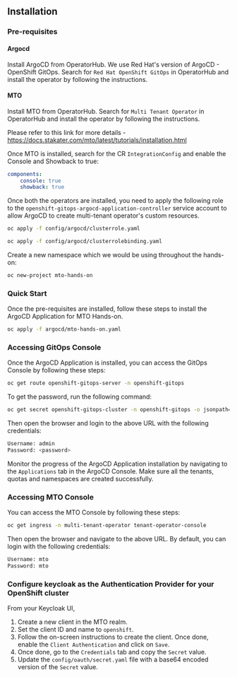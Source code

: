 ## Installation

### Pre-requisites

#### Argocd

Install ArgoCD from OperatorHub. We use Red Hat's version of ArgoCD - OpenShift GitOps. Search for `Red Hat OpenShift GitOps` in OperatorHub and install the operator by following the instructions.

#### MTO

Install MTO from OperatorHub. Search for `Multi Tenant Operator` in OperatorHub and install the operator by following the instructions.

Please refer to this link for more details - https://docs.stakater.com/mto/latest/tutorials/installation.html

Once MTO is installed, search for the CR `IntegrationConfig` and enable the Console and Showback to true:

```yaml
components:
    console: true
    showback: true
```

Once both the operators are installed, you need to apply the following role to the `openshift-gitops-argocd-application-controller` service account to allow ArgoCD to create multi-tenant operator's custom resources.

```bash
oc apply -f config/argocd/clusterrole.yaml

oc apply -f config/argocd/clusterrolebinding.yaml
```

Create a new namespace which we would be using throughout the hands-on:

```bash
oc new-project mto-hands-on
```

### Quick Start

Once the pre-requisites are installed, follow these steps to install the ArgoCD Application for MTO Hands-on.

```bash
oc apply -f argocd/mto-hands-on.yaml
```

### Accessing GitOps Console

Once the ArgoCD Application is installed, you can access the GitOps Console by following these steps:

```bash
oc get route openshift-gitops-server -n openshift-gitops
```

To get the password, run the following command:

```bash
oc get secret openshift-gitops-cluster -n openshift-gitops -o jsonpath='{.data.admin\.password}' | base64 -d
```

Then open the browser and login to the above URL with the following credentials:

```bash
Username: admin
Password: <password>
```
Monitor the progress of the ArgoCD Application installation by navigating to the `Applications` tab in the ArgoCD Console. Make sure all the tenants, quotas and namespaces are created successfully.

### Accessing MTO Console

You can access the MTO Console by following these steps:

```bash
oc get ingress -n multi-tenant-operator tenant-operator-console
```

Then open the browser and navigate to the above URL. By default, you can login with the following credentials:

```bash
Username: mto
Password: mto
```

### Configure keycloak as the Authentication Provider for your OpenShift cluster

From your Keycloak UI, 

1. Create a new client in the MTO realm.
2. Set the client ID and name to `openshift`.
3. Follow the on-screen instructions to create the client. Once done, enable the `Client Authentication` and click on `Save`.
4. Once done, go to the `Credentials` tab and copy the `Secret` value.
5. Update the `config/oauth/secret.yaml` file with a base64 encoded version of the `Secret` value.
